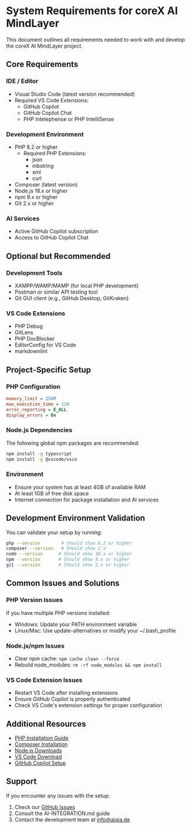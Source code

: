 # System Requirements for coreX AI MindLayer

This document outlines all requirements needed to work with and develop the coreX AI MindLayer project.

## Core Requirements

### IDE / Editor

- Visual Studio Code (latest version recommended)
- Required VS Code Extensions:
  - GitHub Copilot
  - GitHub Copilot Chat
  - PHP Intelephense or PHP IntelliSense

### Development Environment

- PHP 8.2 or higher
  - Required PHP Extensions:
    - json
    - mbstring
    - xml
    - curl
- Composer (latest version)
- Node.js 18.x or higher
- npm 9.x or higher
- Git 2.x or higher

### AI Services

- Active GitHub Copilot subscription
- Access to GitHub Copilot Chat

## Optional but Recommended

### Development Tools

- XAMPP/WAMP/MAMP (for local PHP development)
- Postman or similar API testing tool
- Git GUI client (e.g., GitHub Desktop, GitKraken)

### VS Code Extensions

- PHP Debug
- GitLens
- PHP DocBlocker
- EditorConfig for VS Code
- markdownlint

## Project-Specific Setup

### PHP Configuration

```ini
memory_limit = 256M
max_execution_time = 120
error_reporting = E_ALL
display_errors = On
```

### Node.js Dependencies

The following global npm packages are recommended:

```bash
npm install -g typescript
npm install -g @vscode/vsce
```

### Environment

- Ensure your system has at least 4GB of available RAM
- At least 1GB of free disk space
- Internet connection for package installation and AI services

## Development Environment Validation

You can validate your setup by running:

```bash
php --version        # Should show 8.2 or higher
composer --version   # Should show 2.x
node --version      # Should show 18.x or higher
npm --version       # Should show 9.x or higher
git --version       # Should show 2.x or higher
```

## Common Issues and Solutions

### PHP Version Issues

If you have multiple PHP versions installed:

- Windows: Update your PATH environment variable
- Linux/Mac: Use update-alternatives or modify your ~/.bash_profile

### Node.js/npm Issues

- Clear npm cache: `npm cache clean --force`
- Rebuild node_modules: `rm -rf node_modules && npm install`

### VS Code Extension Issues

- Restart VS Code after installing extensions
- Ensure GitHub Copilot is properly authenticated
- Check VS Code's extension settings for proper configuration

## Additional Resources

- [PHP Installation Guide](https://www.php.net/manual/en/install.php)
- [Composer Installation](https://getcomposer.org/download/)
- [Node.js Downloads](https://nodejs.org/)
- [VS Code Download](https://code.visualstudio.com/)
- [GitHub Copilot Setup](https://github.com/features/copilot)

## Support

If you encounter any issues with the setup:

1. Check our [GitHub Issues](https://github.com/AIQIA/corex-ai-mindlayer/issues)
2. Consult the AI-INTEGRATION.md guide
3. Contact the development team at info@aiqia.de
